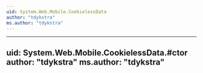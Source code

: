 ```yaml
---
uid: System.Web.Mobile.CookielessData
author: "tdykstra"
ms.author: "tdykstra"
---
```


---
uid: System.Web.Mobile.CookielessData.#ctor
author: "tdykstra"
ms.author: "tdykstra"
---

